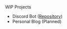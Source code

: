 WIP Projects
- Discord Bot ([Repository](https://github.com/hiphophammer/DiscordBot1))
- Personal Blog (Planned)
